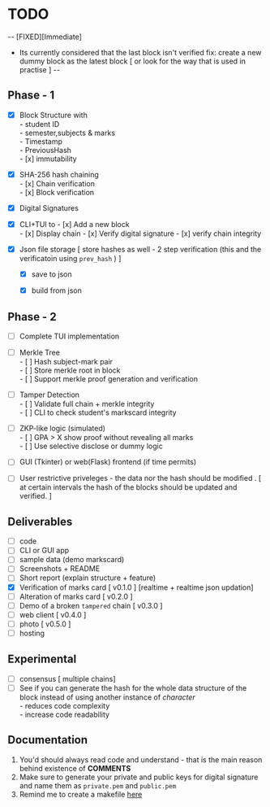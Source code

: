 # TODO 

--
[FIXED][Immediate]
- Its currently considered that the last block isn't verified 
fix: create a new dummy block as the latest block [ or look for the way that is used in practise ]
--

## Phase - 1 
- [x] Block Structure with   
      - student ID   
      - semester,subjects & marks  
      - Timestamp  
      - PreviousHash  
      - [x] immutability

- [x] SHA-256 hash chaining   
      - [x] Chain verification   
      - [x] Block verification  

- [x] Digital Signatures

- [x] CLI+TUI to
      - [x] Add a new block   
      - [x] Display chain
      - [x] Verify digital signature
      - [x] verify chain integrity  

- [x] Json file storage  [ store hashes as well - 2 step verification (this and the verificatoin using ```prev_hash``` ) ]  
     - [x] save to json
     - [x] build from json


## Phase - 2 

- [ ] Complete TUI implementation

- [ ] Merkle Tree  
      - [ ] Hash subject-mark pair  
      - [ ] Store merkle root in block   
      - [ ] Support merkle proof generation and verification   
      
- [ ] Tamper Detection   
      - [ ] Validate full chain + merkle integrity  
      - [ ] CLI to check student's markscard integrity  

- [ ] ZKP-like logic (simulated)  
      - [ ] GPA > X show proof without revealing all marks   
      - [ ] Use selective disclose or dummy logic   

- [ ] GUI (Tkinter) or web(Flask) frontend (if time permits)   

- [ ] User restrictive priveleges - the data nor the hash should be modified . [ at certain intervals the hash of the blocks should be updated and verified. ]  


## Deliverables 

- [ ] code 
- [ ] CLI or GUI app  
- [ ] sample data (demo markscard)  
- [ ] Screenshots + README  
- [ ] Short report (explain structure + feature)  
- [x] Verification of marks card [ v0.1.0 ] [realtime + realtime json updation]
- [ ] Alteration of marks card   [ v0.2.0 ]
- [ ] Demo of a broken `tampered` chain [ v0.3.0 ]
- [ ] web client                 [ v0.4.0 ]
- [ ] photo                      [ v0.5.0 ]
- [ ] hosting 

## Experimental 

- [ ] consensus  [ multiple chains]  
- [ ] See if you can generate the hash for the whole data structure of the block instead of using another instance of *character*  
      - reduces code complexity    
      - increase code readability  

## Documentation
1. You'd should always read code and understand - that is the main reason behind existence of **COMMENTS**
2. Make sure to generate your private and public keys for digital signature and name them as ```private.pem``` and ```public.pem```
3. Remind me to create a makefile [here](instagram.com/ksurajsingh_13)
